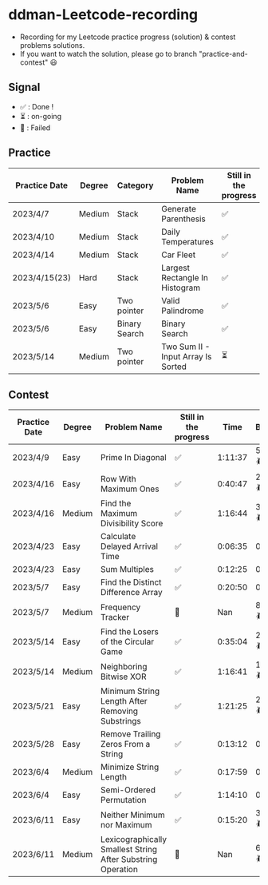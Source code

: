 # ddman-Leetcode-recording
- Recording for my Leetcode practice progress (solution) & contest problems solutions.
- If you want to watch the solution, please go to branch "practice-and-contest" :smiley:

## Signal
* &#x2705; : Done !
* :hourglass_flowing_sand: : on-going
* :shit: : Failed

## Practice

|  Practice Date   | Degree | Category      | Problem Name                       | Still in the progress      |
|  -------------   | ------ | --------      | ------------                       | --------------------       |
|  2023/4/7        | Medium | Stack         | Generate Parenthesis               | &#x2705;                   |
|  2023/4/10       | Medium | Stack         | Daily Temperatures                 | &#x2705;                   |
|  2023/4/14       | Medium | Stack         | Car Fleet                          | &#x2705;                   |
|  2023/4/15(23)   | Hard   | Stack         | Largest Rectangle In Histogram     | &#x2705;                   |
|  2023/5/6        | Easy   | Two pointer   | Valid Palindrome                   | &#x2705;                   |
|  2023/5/6        | Easy   | Binary Search | Binary Search                      | &#x2705;                   |
|  2023/5/14       | Medium | Two pointer   | Two Sum II - Input Array Is Sorted | :hourglass_flowing_sand:   |
 
## Contest

|  Practice Date   | Degree | Problem Name                                                | Still in the progress | Time    | Bug        |
|  -------------   | ------ | ------------                                                | --------------------  | ----    | ---        |
|  2023/4/9        | Easy   | Prime In Diagonal                                           | &#x2705;              | 1:11:37 | 5 :beetle: |
|  2023/4/16       | Easy   | Row With Maximum Ones                                       | &#x2705;              | 0:40:47 | 2 :beetle: |
|  2023/4/16       | Medium | Find the Maximum Divisibility Score                         | &#x2705;              | 1:16:44 | 3 :beetle: |
|  2023/4/23       | Easy   | Calculate Delayed Arrival Time                              | &#x2705;              | 0:06:35 | 0          |
|  2023/4/23       | Easy   | Sum Multiples                                               | &#x2705;              | 0:12:25 | 0          |
|  2023/5/7        | Easy   | Find the Distinct Difference Array                          | &#x2705;              | 0:20:50 | 0          |
|  2023/5/7        | Medium | Frequency Tracker                                           | :shit:                | Nan     | 8 :beetle: |
|  2023/5/14       | Easy   | Find the Losers of the Circular Game                        | &#x2705;              | 0:35:04 | 2 :beetle: |
|  2023/5/14       | Medium | Neighboring Bitwise XOR                                     | &#x2705;              | 1:16:41 | 1 :beetle: |
|  2023/5/21       | Easy   | Minimum String Length After Removing Substrings             | &#x2705;              | 1:21:25 | 2 :beetle: |
|  2023/5/28       | Easy   | Remove Trailing Zeros From a String                         | &#x2705;              | 0:13:12 | 0          |
|  2023/6/4        | Medium | Minimize String Length                                      | &#x2705;              | 0:17:59 | 0          |
|  2023/6/4        | Easy   | Semi-Ordered Permutation                                    | &#x2705;              | 1:14:10 | 0          |
|  2023/6/11       | Easy   | Neither Minimum nor Maximum                                 | &#x2705;              | 0:15:20 | 3 :beetle: |
|  2023/6/11       | Medium | Lexicographically Smallest String After Substring Operation | :shit:                | Nan     | 6 :beetle: |
